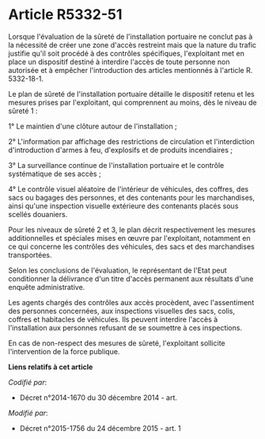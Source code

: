 # Article R5332-51

Lorsque l'évaluation de la sûreté de l'installation portuaire ne conclut pas à la nécessité de créer une zone d'accès
restreint mais que la nature du trafic justifie qu'il soit procédé à des contrôles spécifiques, l'exploitant met en place un
dispositif destiné à interdire l'accès de toute personne non autorisée et à empêcher l'introduction des articles mentionnés à
l'article R. 5332-18-1. 

Le plan de sûreté de l'installation portuaire détaille le dispositif retenu et les mesures prises par l'exploitant, qui
comprennent au moins, dès le niveau de sûreté 1 : 

1° Le maintien d'une clôture autour de l'installation ; 

2° L'information par affichage des restrictions de circulation et l'interdiction d'introduction d'armes à feu, d'explosifs et
de produits incendiaires ; 

3° La surveillance continue de l'installation portuaire et le contrôle systématique de ses accès ; 

4° Le contrôle visuel aléatoire de l'intérieur de véhicules, des coffres, des sacs ou bagages des personnes, et des
contenants pour les marchandises, ainsi qu'une inspection visuelle extérieure des contenants placés sous scellés douaniers. 

Pour les niveaux de sûreté 2 et 3, le plan décrit respectivement les mesures additionnelles et spéciales mises en œuvre par
l'exploitant, notamment en ce qui concerne les contrôles des véhicules, des sacs et des marchandises transportées. 

Selon les conclusions de l'évaluation, le représentant de l'Etat peut conditionner la délivrance d'un titre d'accès permanent
aux résultats d'une enquête administrative. 

Les agents chargés des contrôles aux accès procèdent, avec l'assentiment des personnes concernées, aux inspections visuelles
des sacs, colis, coffres et habitacles de véhicules. Ils peuvent interdire l'accès à l'installation aux personnes refusant de
se soumettre à ces inspections. 

En cas de non-respect des mesures de sûreté, l'exploitant sollicite l'intervention de la force publique.

**Liens relatifs à cet article**

_Codifié par_:

  - Décret n°2014-1670 du 30 décembre 2014 - art.

_Modifié par_:

  - Décret n°2015-1756 du 24 décembre 2015 - art. 1
